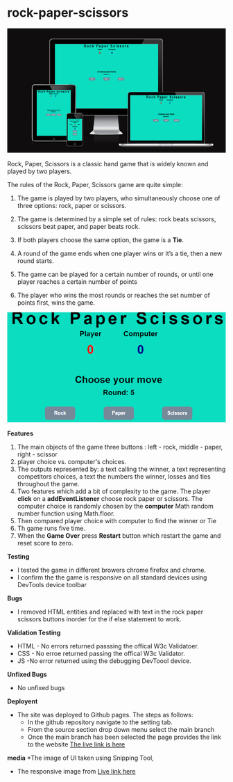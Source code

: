 # rock-paper-scissors




![responsive design](assets/images/design.PNG)





Rock, Paper, Scissors is a classic hand game that is widely known and played by two players.

The rules of the Rock, Paper, Scissors game are quite simple:

1. The game is played by two players, who simultaneously choose one of three options:
   rock, paper or scissors.

2. The game is determined by a simple set of rules: rock beats scissors, scissors beat
  paper, and paper beats rock.
 
3. If both players choose the same option, the game is a **Tie**.

4. A round of the game ends when one player wins or it’s a tie, then a new round starts.

5. The game can be played for a certain number of rounds, or until one player reaches
  a certain number of points

6. The player who wins the most rounds or reaches the set number of points first, wins 
   the game.



![rock-paper-scissors](assets/images/image.PNG)




**Features**
1. The main objects of the game  three buttons : left - rock, middle - paper, right - scissor
2.  player choice vs. computer's choices.
3. The outputs represented by: a text calling the winner, a text representing 
   competitors choices, a text the numbers the winner, losses and ties throughout the game.
4. Two features which add a bit of complexity to the game. The player **click** on a **addEventListener** choose 
   rock paper or scissors. The computer choice is  randomly chosen by the **computer** Math random number function 
   using Math.floor.
5. Then compared player choice with computer to find the winner  or Tie
6. Th  game runs five time.
7. When the **Game Over**  press **Restart** button which restart the game and reset score to zero.
   


**Testing**
* I tested the game in  different browers chrome firefox and chrome.
* I confirm the the game is responsive on all standard devices using DevTools device toolbar

**Bugs**

 * I removed HTML entities and replaced with text in the  rock paper scissors buttons inorder for the if else 
   statement to work.


**Validation Testing**
* HTML - No errors returned passsing  the offical W3c Validatoer.
* CSS  - No erroe returned passing the  offical W3c Validator.
* JS    -No error returned using the debugging DevToool device.

**Unfixed Bugs**
* No unfixed bugs

**Deployent**
* The site was deployed to Github pages. The steps as follows:
   * In the github repository navigate to the setting tab.
   * From the source section drop down menu select the main branch
   * Once the main branch has been selected  the page provides the link to the website
     [The live link is here ](https://julielk.github.io/rock-paper-scissors/) 



**media**
*The image of UI taken using Snipping Tool,
* The responsive image from [Live link here](https://ui.dev/amiresponsive)






